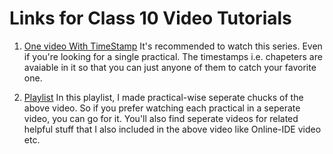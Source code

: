 # Links for Class 10 Video Tutorials

1) [One video With TimeStamp](https://www.youtube.com/watch?v=WSeWYsumDBM)
   It's recommended to watch this series. Even if you're looking for a single practical. The timestamps i.e. chapeters are avaiable in it so that you can just anyone of them to catch your favorite one.

2) [Playlist](https://www.youtube.com/watch?v=WSeWYsumDBM&list=PLabCvvEwohoqM4yb8oXDZPw1mhvW1KCPK&pp=iAQB)
   In this playlist, I made practical-wise seperate chucks of the above video. So if you prefer watching each practical in a seperate video, you can go for it. You'll also find seperate videos for related helpful stuff that I also included in the above video like Online-IDE video etc.
